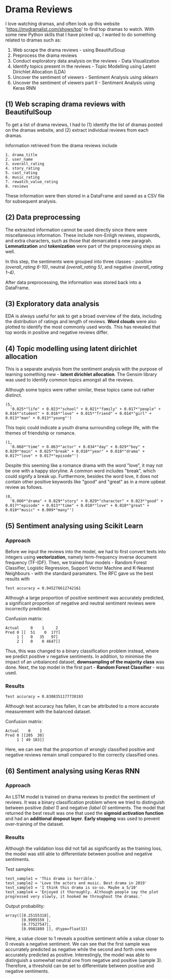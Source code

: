 # Drama Reviews
I love watching dramas, and often look up this website 'https://mydramalist.com/shows/top' to find top dramas to watch. With some new Python skills that I have picked up, I wanted to do something related to dramas such as:

1. Web scrape the drama reviews - using BeautifulSoup
2. Preprocess the drama reviews
3. Conduct exploratory data analysis on the reviews - Data Visualization
4. Identify topics present in the reviews - Topic Modelling using Latent Dirichlet Allocation (LDA)
5. Uncover the sentiment of viewers - Sentiment Analysis using sklearn
6. Uncover the sentiment of viewers part II - Sentiment Analysis using Keras RNN

## (1) Web scraping drama reviews with BeautifulSoup

To get a list of drama reviews, I had to (1) identify the list of dramas posted on the dramas website, and (2) extract individual reviews from each dramas.

Information retrieved from the drama reviews include 

```
1. drama_title
2. user_name
3. overall_rating
4. story_rating
5. cast_rating
6. music_rating
7. rewatch_value_rating
8. reviews
```

These information were then stored in a DataFrame and saved as a CSV file for subsequent analysis.

## (2) Data preprocessing

The extracted information cannot be used directly since there were miscellaneous information. These include non-Enligh reviews, stopwords, and extra characters, such as those that demarcated a new paragrah. **Lemmatization** and **tokenization** were part of the preprocessing steps as well.

In this step, the sentiments were grouped into three classes - positive _(overall_rating 6-10)_, neutral _(overall_rating 5)_, and negative _(overall_rating 1-4)_.

After data preprocessing, the information was stored back into a DataFrame.

## (3) Exploratory data analysis

EDA is always useful for ask to get a broad overview of the data, including the distribution of ratings and length of reviews. **Word clouds** were also plotted to identify the most commonly used words. This has revealed that top words in positive and negative reviews differ.

## (4) Topic modelling using latent dirichlet allocation 

This is a separate analysis from the sentiment analysis with the purpose of learning something new - **latent dirichlet allocation**. The Gensim library was used to identify common topics amongst all the reviews. 

Although some topics were rather similar, these topics came out rather distinct.

```
(5,
  '0.025*"life" + 0.023*"school" + 0.021*"family" + 0.017*"people" + 0.016*"student" + 0.016*"love" + 0.015*"friend" + 0.014*"girl" + 0.013*"man" + 0.013*"young"')
```

This topic could indicate a youth drama surrounding college life, with the themes of friendship or romance.

```
(1,
  '0.068*"time" + 0.063*"actor" + 0.034*"day" + 0.029*"boy" + 0.029*"main" + 0.025*"break" + 0.018*"year" + 0.018*"drama" + 0.017*"love" + 0.017*"episode"')
```

Despite this seeming like a romance drama with the word "love", it may not be one with a happy storyline. A common word includes "break", which could signify a break up. Furthermore, besides the word love, it does not contain other positive keywords like "good" and "great" as in a more upbeat review as follows.

```
(0,
  '0.060*"drama" + 0.029*"story" + 0.029*"character" + 0.023*"good" + 0.017*"episode" + 0.013*"time" + 0.010*"love" + 0.010*"great" + 0.010*"music" + 0.009*"many"')
```


## (5) Sentiment analysing using Scikit Learn

### Approach

Before we input the reviews into the model, we had to first convert texts into integers using **vectorization**, namely term-frequency inverse document frequency (TF-IDF). Then, we trained four models - Random Forest Classifier, Logistic Regression, Support Vector Machine and K-Nearest Neighbours - with the standard paramaters. The RFC gave us the best results with 

```
Test accuracy = 0.945276612742161
```

Although a large proportion of positive sentiment was accurately predicted, a significant proportion of negative and neutral sentiment reviews were incorrectly predicted.

Confusion matrix:
```
Actual     0    1     2
Pred 0 [[  51    0  177]
     1 [   0   35   97]
     2 [   0    0 4647]]
```

Thus, this was changed to a binary classification problem instead, where we predict positive v negative sentiments. In addition, to minimise the impact of an unbalanced dataset, **downsampling of the majority class** was done. Next, the top model in the first part - **Random Forest Classifier** - was used.

### Results

```
Test accuracy = 0.8308351177730193
```

Although test accuracy has fallen, it can be attributed to a more accurate measurement with the balanced dataset.

Confusion matrix:
```
Actual    0    1
Pred 0 [[205  30]
     1 [ 49 183]]
```

Here, we can see that the proportion of wrongly classified positive and negative reviews remain small compared to the correctly classified ones.

## (6) Sentiment analysing using Keras RNN

### Approach

An LSTM model is trained on drama reviews to predict the sentiment of reviews. It was a binary classification problem where we tried to distinguish between positive _(label 1)_ and negative _(label 0)_ sentiments. The model that returned the best result was one that used the **sigmoid activation function** and had an **additional dropout layer**. **Early stopping** was used to prevent over-training of the dataset. 

### Results

Although the validation loss did not fall as significantly as the training loss, the model was still able to differentiate between positive and negative sentiments.

Test samples:
```
test_sample1 = 'This drama is horrible.'
test_sample2 = 'Love the actors and music. Best drama in 2019'
test_sample3 = 'I think this drama is so-so. Maybe a 5/10'
test_sample4 = 'Enjoyed it thoroughly. Although people say the plot progressed very slowly, it hooked me throughout the dramas.'
```

Output probability:
```
array([[0.25155318],
       [0.9995559 ],
       [0.77527547],
       [0.9981889 ]], dtype=float32)
```

Here, a value closer to 1 reveals a positive sentiment while a value closer to 0 reveals a negative sentiment. We can see that the first sample was accurrately predicted as negative while the second and forth ones were accurately predicted as positive. Interestingly, the model was able to distinguish a somewhat neutral one from negative and positive (sample 3). Therefore, a threshold can be set to differentiate between positive and negative sentiments.
